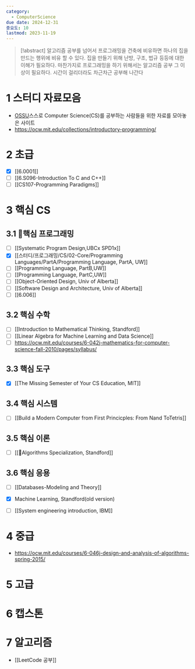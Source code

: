 ```yaml
---
category:
  - ComputerScience
due date: 2024-12-31
중요도: 10
lastmod: 2023-11-19
---
```


> [!abstract] 알고리즘 공부를 넘어서
> 프로그래밍을 건축에 비유하면 하나의 집을 만드는 행위에 비유 할 수 있다. 집을 만들기 위해 난방, 구조, 법규 등등에 대한 이해가 필요하다. 마찬가지로 프로그래밍을 하기 위해서는 알고리즘 공부 그 이상이 필요하다. 시간이 걸리더라도 차근차근 공부해 나간다


# 1 스터디 자료모음

- [OSSU](https://ossu.firebaseapp.com/#/curriculum)스스로 Computer Science(CS)를 공부하는 사람들을 위한 자료를 모아놓은 사이트
- https://ocw.mit.edu/collections/introductory-programming/


# 2 초급
 - [x] [[6.0001]] 
 - [ ] [[6.S096-Introduction To C and C++]]
 - [ ] [[CS107-Programming Paradigms]]
# 3 핵심 CS

## 3.1 핵심 프로그래밍
- [ ] [[Systematic Program Design,UBCx SPD1x]]
- [x] [[스터디/프로그래밍/CS/02-Core/Programming Languages/PartA/Programming Language, PartA, UW]]
- [ ] [[Programming Language, PartB,UW]]
- [ ] [[Programming Language, PartC,UW]]
- [ ] [[Object-Oriented Design, Univ of Alberta]]
- [ ] [[Software Design and Architecture, Univ of Alberta]]
- [ ] [[6.006]]

## 3.2 핵심 수학

- [ ] [[Introduction to Mathematical Thinking, Standford]]
- [ ] [[Linear Algebra for Machine Learning and Data Science]]
- [ ] https://ocw.mit.edu/courses/6-042j-mathematics-for-computer-science-fall-2010/pages/syllabus/
## 3.3 핵심 도구
- [x] [[The Missing Semester of Your CS Education, MIT]]

## 3.4 핵심 시스템
- [ ] [[Build a Modern Computer from First Princicples: From Nand ToTetris]]

## 3.5 핵심 이론
- [ ] [[Algorithms Specialization, Standford]]
## 3.6 핵심 응용
- [ ] [[Databases-Modeling and Theory]]
- [x] Machine Learning, Standford(old version)
- [ ] [[System engineering introduction, IBM]]


# 4 중급
- https://ocw.mit.edu/courses/6-046j-design-and-analysis-of-algorithms-spring-2015/

# 5 고급

# 6 캡스톤

# 7 알고리즘
- [[LeetCode 공부]]